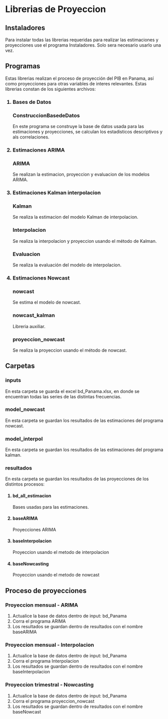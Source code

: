 # Librerias de Proyeccion


## Instaladores

Para instalar todas las librerias requeridas para realizar las estimaciones y proyecciones use el programa Instaladores. Solo sera necesario usarlo una vez.

## Programas

Estas librerias realizan el proceso de proyección del PIB en Panama, así como proyecciones para otras variables de interes relevantes. Estas librerias constan de los siguientes archivos:

<ol> 

### <li> Bases de Datos </li>
    
### ConstruccionBasedeDatos

En este programa se construye la base de datos usada para las estimaciones y proyecciones, se calculan los estadisticos descriptivos y als correlaciones.


### <li> Estimaciones ARIMA </li>

### ARIMA

Se realizan la estimacion, proyeccion y evaluacion de los modelos ARIMA.


### <li> Estimaciones Kalman interpolacion </li>

### Kalman

Se realiza la estimacion del modelo Kalman de interpolacion.

### Interpolacion

Se realiza la interpolacion y proyeccion usando el método de Kalman.

### Evaluacion

Se realiza la evaluación del modelo de interpolacion.

### <li> Estimaciones Nowcast </li>

### nowcast

Se estima el modelo de nowcast.

###  nowcast_kalman

Libreria auxiliar.

### proyeccion_nowcast

Se realiza la proyeccion usando el método de nowcast.

</ol> 

## Carpetas


### inputs

En esta carpeta se guarda el excel bd_Panama.xlsx, en donde se encuentran todas las series de las distintas frecuencias.

### model_nowcast

En esta carpeta se guardan los resultados de las estimaciones del programa nowcast.

### model_interpol

En esta carpeta se guardan los resultados de las estimaciones del programa kalman.

### resultados

En esta carpeta se guardan los resultados de las proyecciones de los distintos procesos:

<ol> 

#### <li> bd_all_estimacion </li>

Bases usadas para las estimaciones.

#### <li> baseARIMA </li>

Proyecciones ARIMA

#### <li> baseInterpolacion </li>

Proyeccion usando el metodo de interpolacion

#### <li> baseNowcasting </li>

Proyeccion usando el metodo de nowcast

</ol> 
    
## Proceso de proyecciones

### Proyeccion mensual - ARIMA

1. Actualice la base de datos dentro de input: bd_Panama
2. Corra el programa ARIMA
3. Los resultados se guardan dentro de resultados con el nombre baseARIMA

### Proyeccion mensual - Interpolacion

1. Actualice la base de datos dentro de input: bd_Panama
2. Corra el programa Interpolacion
3. Los resultados se guardan dentro de resultados con el nombre baseInterpolacion

### Proyeccion trimestral - Nowcasting

1. Actualice la base de datos dentro de input: bd_Panama
2. Corra el programa proyeccion_nowcast
3. Los resultados se guardan dentro de resultados con el nombre baseNowcast